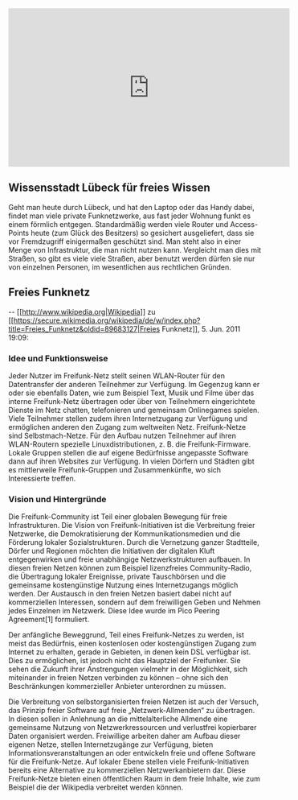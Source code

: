 <iframe width="560" height="315" src="http://www.youtube.com/embed/vNtxTgzgrwo" frameborder="0" allowfullscreen></iframe>

## Wissensstadt Lübeck für freies Wissen

Geht man heute durch Lübeck, und hat den Laptop oder das Handy dabei, findet man viele private Funknetzwerke, aus fast jeder Wohnung funkt es einem förmlich entgegen. Standardmäßig werden viele Router und Access-Points heute (zum Glück des Besitzers) so gesichert ausgeliefert, dass sie vor Fremdzugriff einigermaßen geschützt sind. Man steht also in einer Menge von Infrastruktur, die man nicht nutzen kann. Vergleicht man dies mit Straßen, so gibt es viele viele Straßen, aber benutzt werden dürfen sie nur von einzelnen Personen, im wesentlichen aus rechtlichen Gründen.

## Freies Funknetz

-- [[http://www.wikipedia.org|Wikipedia]] zu [[https://secure.wikimedia.org/wikipedia/de/w/index.php?title=Freies_Funknetz&oldid=89683127|Freies Funknetz]], 5. Jun. 2011 19:09:

### Idee und Funktionsweise

Jeder Nutzer im Freifunk-Netz stellt seinen WLAN-Router für den Datentransfer der anderen Teilnehmer zur Verfügung. Im Gegenzug kann er oder sie ebenfalls Daten, wie zum Beispiel Text, Musik und Filme über das interne Freifunk-Netz übertragen oder über von Teilnehmern eingerichtete Dienste im Netz chatten, telefonieren und gemeinsam Onlinegames spielen. Viele Teilnehmer stellen zudem ihren Internetzugang zur Verfügung und ermöglichen anderen den Zugang zum weltweiten Netz. Freifunk-Netze sind Selbstmach-Netze. Für den Aufbau nutzen Teilnehmer auf ihren WLAN-Routern spezielle Linuxdistributionen, z. B. die Freifunk-Firmware. Lokale Gruppen stellen die auf eigene Bedürfnisse angepasste Software dann auf ihren Websites zur Verfügung. In vielen Dörfern und Städten gibt es mittlerweile Freifunk-Gruppen und Zusammenkünfte, wo sich Interessierte treffen.

### Vision und Hintergründe

Die Freifunk-Community ist Teil einer globalen Bewegung für freie Infrastrukturen. Die Vision von Freifunk-Initiativen ist die Verbreitung freier Netzwerke, die Demokratisierung der Kommunikationsmedien und die Förderung lokaler Sozialstrukturen. Durch die Vernetzung ganzer Stadtteile, Dörfer und Regionen möchten die Initiativen der digitalen Kluft entgegenwirken und freie unabhängige Netzwerkstrukturen aufbauen. In diesen freien Netzen können zum Beispiel lizenzfreies Community-Radio, die Übertragung lokaler Ereignisse, private Tauschbörsen und die gemeinsame kostengünstige Nutzung eines Internetzugangs möglich werden. Der Austausch in den freien Netzen basiert dabei nicht auf kommerziellen Interessen, sondern auf dem freiwilligen Geben und Nehmen jedes Einzelnen im Netzwerk. Diese Idee wurde im Pico Peering Agreement[1] formuliert.

Der anfängliche Beweggrund, Teil eines Freifunk-Netzes zu werden, ist meist das Bedürfnis, einen kostenlosen oder kostengünstigen Zugang zum Internet zu erhalten, gerade in Gebieten, in denen kein DSL verfügbar ist. Dies zu ermöglichen, ist jedoch nicht das Hauptziel der Freifunker. Sie sehen die Zukunft ihrer Anstrengungen vielmehr in der Möglichkeit, sich miteinander in freien Netzen verbinden zu können – ohne sich den Beschränkungen kommerzieller Anbieter unterordnen zu müssen.

Die Verbreitung von selbstorganisierten freien Netzen ist auch der Versuch, das Prinzip freier Software auf freie „Netzwerk-Allmenden“ zu übertragen. In diesen sollen in Anlehnung an die mittelalterliche Allmende eine gemeinsame Nutzung von Netzwerkressourcen und verlustfrei kopierbarer Daten organisiert werden. Freiwillige arbeiten daher am Aufbau dieser eigenen Netze, stellen Internetzugänge zur Verfügung, bieten Informationsveranstaltungen an oder entwickeln freie und offene Software für die Freifunk-Netze. Auf lokaler Ebene stellen viele Freifunk-Initiativen bereits eine Alternative zu kommerziellen Netzwerkanbietern dar. Diese Freifunk-Netze bieten einen öffentlichen Raum in dem freie Inhalte, wie zum Beispiel die der Wikipedia verbreitet werden können.